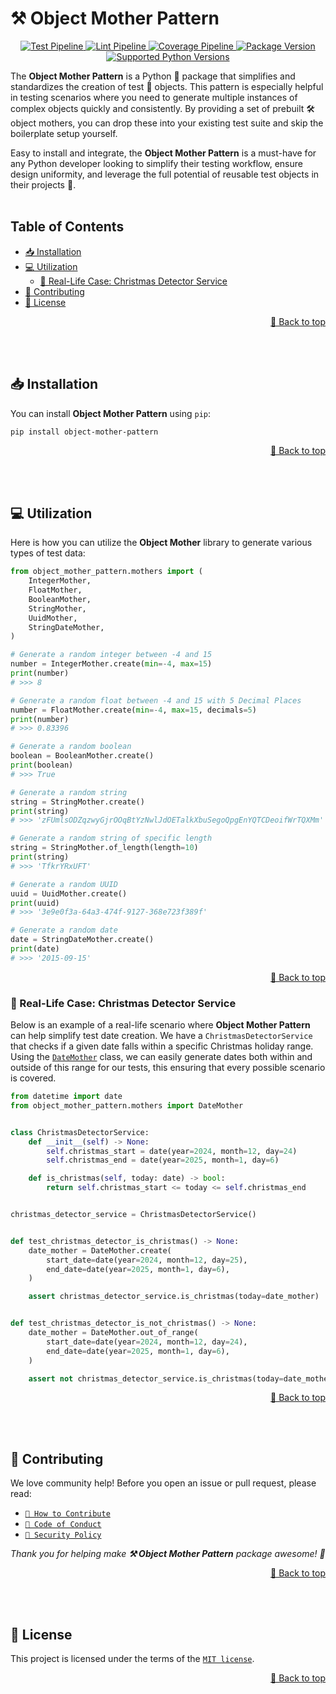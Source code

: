 <a name="readme-top"></a>

# ⚒️ Object Mother Pattern

<p align="center">
    <a href="https://github.com/adriamontoto/object-mother-pattern/actions/workflows/test.yaml?event=push&branch=master" target="_blank">
        <img src="https://github.com/adriamontoto/object-mother-pattern/actions/workflows/test.yaml/badge.svg?event=push&branch=master" alt="Test Pipeline">
    </a>
    <a href="https://github.com/adriamontoto/object-mother-pattern/actions/workflows/lint.yaml?event=push&branch=master" target="_blank">
        <img src="https://github.com/adriamontoto/object-mother-pattern/actions/workflows/lint.yaml/badge.svg?event=push&branch=master" alt="Lint Pipeline">
    </a>
        <a href="https://coverage-badge.samuelcolvin.workers.dev/redirect/adriamontoto/object-mother-pattern" target="_blank">
        <img src="https://coverage-badge.samuelcolvin.workers.dev/adriamontoto/object-mother-pattern.svg" alt="Coverage Pipeline">
    </a>
    <a href="https://pypi.org/project/object-mother-pattern" target="_blank">
        <img src="https://img.shields.io/pypi/v/object-mother-pattern?color=%2334D058&label=pypi%20package" alt="Package Version">
    </a>
    <a href="https://pypi.org/project/object-mother-pattern/" target="_blank">
        <img src="https://img.shields.io/pypi/pyversions/object-mother-pattern.svg?color=%2334D058" alt="Supported Python Versions">
    </a>
</p>

The **Object Mother Pattern** is a Python 🐍 package that simplifies and standardizes the creation of test 🧪 objects. This pattern is especially helpful in testing scenarios where you need to generate multiple instances of complex objects quickly and consistently. By providing a set of prebuilt 🛠️ object mothers, you can drop these into your existing test suite and skip the boilerplate setup yourself.

Easy to install and integrate, the **Object Mother Pattern** is a must-have for any Python developer looking to simplify their testing workflow, ensure design uniformity, and leverage the full potential of reusable test objects in their projects 🚀.
<br><br>

## Table of Contents

- [📥 Installation](#installation)
- [💻 Utilization](#utilization)
  - [🎄 Real-Life Case: Christmas Detector Service](#real-life-case-christmas-detector-service)
- [🤝 Contributing](#contributing)
- [🔑 License](#license)

<p align="right">
    <a href="#readme-top">🔼 Back to top</a>
</p><br><br>

<a name="installation"></a>

## 📥 Installation

You can install **Object Mother Pattern** using `pip`:

```bash
pip install object-mother-pattern
```

<p align="right">
    <a href="#readme-top">🔼 Back to top</a>
</p><br><br>

<a name="utilization"></a>

## 💻 Utilization

Here is how you can utilize the **Object Mother** library to generate various types of test data:

```python
from object_mother_pattern.mothers import (
    IntegerMother,
    FloatMother,
    BooleanMother,
    StringMother,
    UuidMother,
    StringDateMother,
)

# Generate a random integer between -4 and 15
number = IntegerMother.create(min=-4, max=15)
print(number)
# >>> 8

# Generate a random float between -4 and 15 with 5 Decimal Places
number = FloatMother.create(min=-4, max=15, decimals=5)
print(number)
# >>> 0.83396

# Generate a random boolean
boolean = BooleanMother.create()
print(boolean)
# >>> True

# Generate a random string
string = StringMother.create()
print(string)
# >>> 'zFUmlsODZqzwyGjrOOqBtYzNwlJdOETalkXbuSegoQpgEnYQTCDeoifWrTQXMm'

# Generate a random string of specific length
string = StringMother.of_length(length=10)
print(string)
# >>> 'TfkrYRxUFT'

# Generate a random UUID
uuid = UuidMother.create()
print(uuid)
# >>> '3e9e0f3a-64a3-474f-9127-368e723f389f'

# Generate a random date
date = StringDateMother.create()
print(date)
# >>> '2015-09-15'
```

<p align="right">
    <a href="#readme-top">🔼 Back to top</a>
</p>

<a name="real-life-case-christmas-detector-service"></a>

### 🎄 Real-Life Case: Christmas Detector Service

Below is an example of a real-life scenario where **Object Mother Pattern** can help simplify test date creation. We have a `ChristmasDetectorService` that checks if a given date falls within a specific Christmas holiday range. Using the [`DateMother`](https://github.com/adriamontoto/object-mother-pattern/blob/master/object_mother_pattern/mothers/dates/date/date_mother.py) class, we can easily generate dates both within and outside of this range for our tests, this ensuring that every possible scenario is covered.

```python
from datetime import date
from object_mother_pattern.mothers import DateMother


class ChristmasDetectorService:
    def __init__(self) -> None:
        self.christmas_start = date(year=2024, month=12, day=24)
        self.christmas_end = date(year=2025, month=1, day=6)

    def is_christmas(self, today: date) -> bool:
        return self.christmas_start <= today <= self.christmas_end


christmas_detector_service = ChristmasDetectorService()


def test_christmas_detector_is_christmas() -> None:
    date_mother = DateMother.create(
        start_date=date(year=2024, month=12, day=25),
        end_date=date(year=2025, month=1, day=6),
    )

    assert christmas_detector_service.is_christmas(today=date_mother)


def test_christmas_detector_is_not_christmas() -> None:
    date_mother = DateMother.out_of_range(
        start_date=date(year=2024, month=12, day=24),
        end_date=date(year=2025, month=1, day=6),
    )

    assert not christmas_detector_service.is_christmas(today=date_mother)
```

<p align="right">
    <a href="#readme-top">🔼 Back to top</a>
</p><br><br>

<a name="contributing"></a>

## 🤝 Contributing

We love community help! Before you open an issue or pull request, please read:

- [`🤝 How to Contribute`](https://github.com/adriamontoto/object-mother-pattern/blob/master/.github/CONTRIBUTING.md)
- [`🧭 Code of Conduct`](https://github.com/adriamontoto/object-mother-pattern/blob/master/.github/CODE_OF_CONDUCT.md)
- [`🔐 Security Policy`](https://github.com/adriamontoto/object-mother-pattern/blob/master/.github/SECURITY.md)

_Thank you for helping make **⚒️ Object Mother Pattern** package awesome! 🌟_

<p align="right">
    <a href="#readme-top">🔼 Back to top</a>
</p><br><br>

<a name="license"></a>

## 🔑 License

This project is licensed under the terms of the [`MIT license`](https://github.com/adriamontoto/object-mother-pattern/blob/master/LICENSE.md).

<p align="right">
    <a href="#readme-top">🔼 Back to top</a>
</p>
